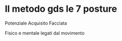 # Il metodo gds le 7 posture

Potenziale Acquisito Facciata


Fisico e mentale legati dal movimento 
<!--stackedit_data:
eyJoaXN0b3J5IjpbOTk4MTQ5NzA0LC02Njk5NDU5NTddfQ==
-->